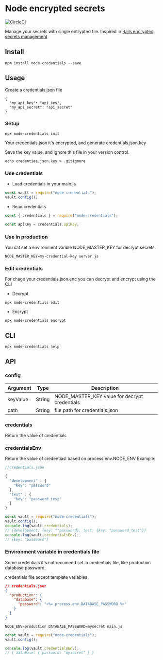 # Node encrypted secrets

[![CircleCI](https://circleci.com/gh/MiguelSavignano/node-credentials.svg?style=svg)](https://circleci.com/gh/MiguelSavignano/node-credentials)

Manage your secrets with single entrypted file.
Inspired in [Rails encrypted secrets management](https://rubyinrails.com/2018/02/24/rails-5-1-encrypted-secrets-management-feature/)

## Install

```
npm install node-credentials --save
```

## Usage

Create a credentials.json file

```
{
  "my_api_key": "api_key",
  "my_api_secret": "api_secret"
}
```

### Setup

```
npx node-credentials init
```

Your credentials.json it's encrypted, and generate credentials.json.key

Save the key value, and ignore this file in your version control.

```
echo credentias.json.key > .gitignore
```

### Use credentials

- Load credentials in your main.js

```js
const vault = require("node-credentials");
vault.config();
```

- Read credentials

```js
const { credentials } = require("node-credentials");

const apiKey = credentials.apiKey;
```

### Use in production

You cat set a environment varible NODE_MASTER_KEY for decrypt secrets.

```
NODE_MASTER_KEY=my-credential-key server.js
```

### Edit credentials

For chage your credentials.json.enc you can decrypt and encrypt using the CLI

- Decrypt

```
npx node-credentials edit
```

- Encrypt

```
npx node-credentials encrypt
```

## CLI

```
npx node-credentials help
```

## API

### config

| Argument | Type   | Description                                   |
| -------- | ------ | --------------------------------------------- |
| keyValue | String | NODE_MASTER_KEY value for decrypt credentials |
| path     | String | file path for credentials.json                |

### credentials

Return the value of credentials

### credentialsEnv

Return the value of credentiasl based on process.env.NODE_ENV
Example:

```js
//credentials.json

{
  "development" : {
    "key": "password"
  },
  "test" : {
    "key": "password_test"
  }
}
```

```js
const vault = require("node-credentials");
vault.config();
console.log(vault.credentials);
// {development: {key: ""password}, test: {key: "password_test"}}
console.log(vault.credentialsEnv);
// {key: "password"}
```

### Environment variable in credentials file

Some credentials it's not recomend set in credentials file, like production database password.

credentials file accept template variables

```json
// credentials.json
{
  "production": {
    "database": {
      "password": "<%= process.env.DATABASE_PASSWORD %>"
    }
  }
}
```

```
NODE_ENV=production DATABASE_PASSWORD=mysecret main.js
```

```js
const vault = require("node-credentials");
vault.config();

console.log(vault.credentialsEnv);
// { database: { password: "mysecret" } }
```
